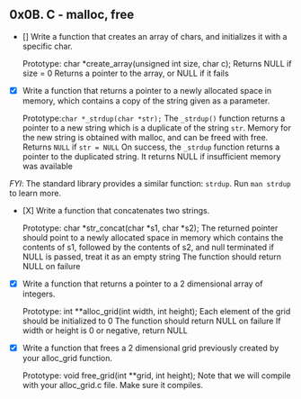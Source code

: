 ## 0x0B. C - malloc, free

- [] Write a function that creates an array of chars, and initializes it with a specific char.

    Prototype: char *create_array(unsigned int size, char c);
    Returns NULL if size = 0
    Returns a pointer to the array, or NULL if it fails

- [X] Write a function that returns a pointer to a newly allocated space in memory, which contains a copy of the string given as a parameter.

    Prototype:`char *_strdup(char *str);`
    The `_strdup()` function returns a pointer to a new string which is a
    duplicate of the string `str`. Memory for the new string is obtained with malloc, and can be freed with free. Returns `NULL` if `str = NULL`
    On success, the `_strdup` function returns a pointer to the duplicated
    string. It returns NULL if insufficient memory was available

*FYI*: The standard library provides a similar function: `strdup`. Run `man strdup` to learn more.
- [X] 
Write a function that concatenates two strings.

    Prototype: char *str_concat(char *s1, char *s2);
    The returned pointer should point to a newly allocated space in memory which contains the contents of s1, followed by the contents of s2, and null terminated
    if NULL is passed, treat it as an empty string
    The function should return NULL on failure


- [X] Write a function that returns a pointer to a 2 dimensional array of integers.

    Prototype: int **alloc_grid(int width, int height);
    Each element of the grid should be initialized to 0
    The function should return NULL on failure
    If width or height is 0 or negative, return NULL


- [X] Write a function that frees a 2 dimensional grid previously created by your alloc_grid function.

    Prototype: void free_grid(int **grid, int height);
    Note that we will compile with your alloc_grid.c file. Make sure it compiles.

